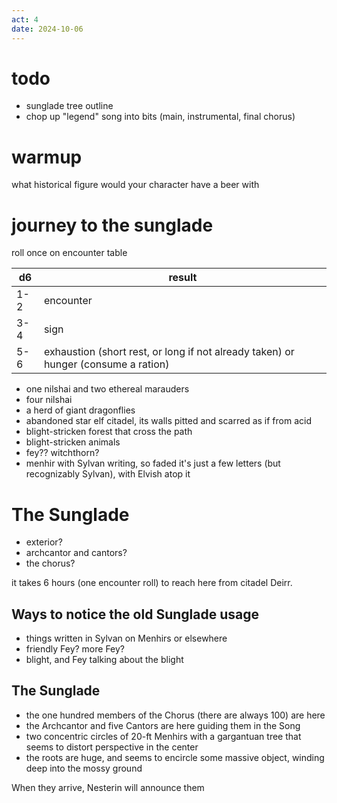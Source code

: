 ```yaml
---
act: 4
date: 2024-10-06
---
```


# todo
- sunglade tree outline
- chop up "legend" song into bits (main, instrumental, final chorus)

# warmup

what historical figure would your character have a beer with

# journey to the sunglade

roll once on encounter table

|d6|result|
|-|-|
|1-2|encounter|
|3-4|sign|
|5-6|exhaustion (short rest, or long if not already taken) or hunger (consume a ration)|

- one nilshai and two ethereal marauders
- four nilshai
- a herd of giant dragonflies
- abandoned star elf citadel, its walls pitted and scarred as if from acid
- blight-stricken forest that cross the path
- blight-stricken animals
- fey?? witchthorn?
- menhir with Sylvan writing, so faded it's just a few letters (but recognizably Sylvan), with Elvish atop it

# The Sunglade

- exterior?
- archcantor and cantors?
- the chorus?

it takes 6 hours (one encounter roll) to reach here from citadel Deirr.

## Ways to notice the old Sunglade usage

- things written in Sylvan on Menhirs or elsewhere
- friendly Fey? more Fey?
- blight, and Fey talking about the blight

## The Sunglade

- the one hundred members of the Chorus (there are always 100) are here
- the Archcantor and five Cantors are here guiding them in the Song
- two concentric circles of 20-ft Menhirs with a gargantuan tree that seems to distort perspective in the center
- the roots are huge, and seems to encircle some massive object, winding deep into the mossy ground

When they arrive, Nesterin will announce them
